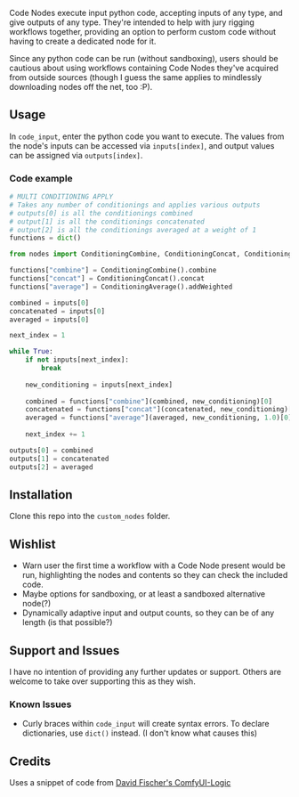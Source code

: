 
Code Nodes execute input python code, accepting inputs of any type, and give outputs of any type. They're intended to help with jury rigging workflows together, providing an option to perform custom code without having to create a dedicated node for it.

Since any python code can be run (without sandboxing), users should be cautious about using workflows containing Code Nodes they've acquired from outside sources (though I guess the same applies to mindlessly downloading nodes off the net, too :P).

## Usage
In `code_input`, enter the python code you want to execute. The values from the node's inputs can be accessed via `inputs[index]`, and output values can be assigned via `outputs[index]`.
### Code example
```py
# MULTI CONDITIONING APPLY
# Takes any number of conditionings and applies various outputs
# outputs[0] is all the conditionings combined
# output[1] is all the conditionings concatenated
# output[2] is all the conditionings averaged at a weight of 1
functions = dict() 

from nodes import ConditioningCombine, ConditioningConcat, ConditioningAverage

functions["combine"] = ConditioningCombine().combine
functions["concat"] = ConditioningConcat().concat
functions["average"] = ConditioningAverage().addWeighted

combined = inputs[0]
concatenated = inputs[0]
averaged = inputs[0]

next_index = 1

while True:
	if not inputs[next_index]:
		break
	
	new_conditioning = inputs[next_index]
	
	combined = functions["combine"](combined, new_conditioning)[0]
	concatenated = functions["concat"](concatenated, new_conditioning)[0]
	averaged = functions["average"](averaged, new_conditioning, 1.0)[0]
	
	next_index += 1

outputs[0] = combined
outputs[1] = concatenated
outputs[2] = averaged
```
## Installation
Clone this repo into the `custom_nodes` folder.
## Wishlist
- Warn user the first time a workflow with a Code Node present would be run, highlighting the nodes and contents so they can check the included code.
- Maybe options for sandboxing, or at least a sandboxed alternative node(?)
- Dynamically adaptive input and output counts, so they can be of any length (is that possible?)

## Support and Issues
I have no intention of providing any further updates or support. Others are welcome to take over supporting this as they wish.
### Known Issues
- Curly braces within `code_input` will create syntax errors. To declare dictionaries, use `dict()` instead. (I don't know what causes this)

## Credits
Uses a snippet of code from [David Fischer's ComfyUI-Logic](https://github.com/theUpsider/ComfyUI-Logic)
